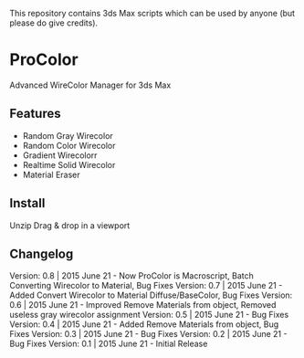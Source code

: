 This repository contains 3ds Max scripts which can be used by anyone (but please do give credits).

# ProColor
Advanced WireColor Manager for 3ds Max

## Features

- Random Gray Wirecolor
- Random Color Wirecolor
- Gradient Wirecolorr
- Realtime Solid Wirecolor
- Material Eraser

## Install
Unzip
Drag & drop in a viewport
 


## Changelog

Version: 0.8 | 2015 June 21 - Now ProColor is Macroscript, Batch Converting Wirecolor to Material, Bug Fixes
Version: 0.7 | 2015 June 21 - Added Convert Wirecolor to Material Diffuse/BaseColor, Bug Fixes
Version: 0.6 | 2015 June 21 - Improved Remove Materials from object, Removed useless gray wirecolor assignment
Version: 0.5 | 2015 June 21 - Bug Fixes
Version: 0.4 | 2015 June 21 - Added Remove Materials from object, Bug Fixes
Version: 0.3 | 2015 June 21 - Bug Fixes
Version: 0.2 | 2015 June 21 - Bug Fixes
Version: 0.1 | 2015 June 21 - Initial Release
